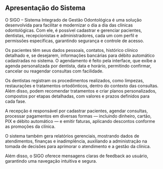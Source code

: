 ## Apresentação do Sistema

O SIGO – Sistema Integrado de Gestão Odontológica é uma solução desenvolvida para facilitar e modernizar o dia a dia das clínicas odontológicas. Com ele, é possível cadastrar e gerenciar pacientes, dentistas, recepcionistas e administradores, cada um com perfil e permissões específicas, garantindo segurança e controle de acesso.

Os pacientes têm seus dados pessoais, contatos, histórico clínico detalhado e, se desejarem, informações bancárias para débito automático cadastradas no sistema. O agendamento é feito pela interface, que exibe a agenda personalizada por dentista, data e horário, permitindo confirmar, cancelar ou reagendar consultas com facilidade.

Os dentistas registram os procedimentos realizados, como limpezas, restaurações e tratamentos ortodônticos, dentro do contexto das consultas. Além disso, podem recomendar tratamentos e criar planos personalizados, compostos por etapas detalhadas, com valores e prazos definidos para cada fase.

A recepção é responsável por cadastrar pacientes, agendar consultas, processar pagamentos em diversas formas — incluindo dinheiro, cartão, PIX e débito automático — e emitir faturas, aplicando descontos conforme as promoções da clínica.

O sistema também gera relatórios gerenciais, mostrando dados de atendimentos, finanças e inadimplência, auxiliando a administração na tomada de decisões para aprimorar o atendimento e a gestão da clínica.

Além disso, o SIGO oferece mensagens claras de feedback ao usuário, garantindo uma navegação intuitiva e segura.
